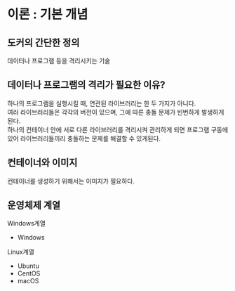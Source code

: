 <html>
  
  <h1>이론 : 기본 개념</h1>
  
  <h2>도커의 간단한 정의</h2>
  <p>데이터나 프로그램 등을 격리시키는 기술</p>

  <h2>데이터나 프로그램의 격리가 필요한 이유?</h2>
  <p>하나의 프로그램을 실행시킬 때, 연관된 라이브러리는 한 두 가지가 아니다. <br>
    여러 라이브러리들은 각각의 버전이 있으며, 그에 따른 충돌 문제가 빈번하게 발생하게 된다. <br>
    하나의 컨테이너 안에 서로 다른 라이브러리를 격리시켜 관리하게 되면 프로그램 구동에 있어 라이브러리들끼리 충돌하는 문제를 해결할 수 있게된다.
  </p>

  <h2>컨테이너와 이미지</h2>
  <p>컨테이너를 생성하기 위해서는 이미지가 필요하다.</p>
  
  <h2>운영체제 계열</h2>
  <p>Windows계열</p>
  <ul>
    <li>Windows</li>
  </ul>
  <p>Linux계열</p>
  <ul>
    <li>Ubuntu</li>
    <li>CentOS</li>
    <li>macOS</li>
  </ul>
  
</html>
